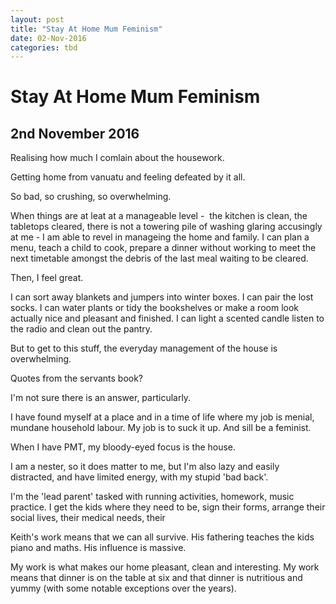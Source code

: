 ```yaml
---
layout: post
title: "Stay At Home Mum Feminism"
date: 02-Nov-2016
categories: tbd
---
```


# Stay At Home Mum Feminism

## 2nd November 2016

Realising how much I comlain about the housework.

Getting home from vanuatu and feeling defeated by it all.

So bad,   so crushing, so overwhelming.

When things are at leat at a manageable level -  the kitchen is clean, the tabletops cleared, there is not a towering pile of washing glaring accusingly at me - I am able to revel in manageing the home and family. I can plan a menu, teach a child to cook, prepare a dinner without working to meet the next timetable amongst the debris of the last meal waiting to be cleared.

Then, I feel great.

I can sort away blankets and jumpers into winter boxes. I can pair the lost socks. I can water plants or tidy the bookshelves or make a room look actually nice and pleasant and finished. I can light a scented candle listen to the radio and clean out the pantry.

But to get to this stuff, the everyday management of the house is overwhelming.

Quotes from the servants book?

I'm not sure there is an answer, particularly.

I have found myself at a place and in a time of life where my job is menial, mundane household labour. My job is to suck it up. And sill be a feminist.

When I have PMT, my bloody-eyed focus is the house.

I am a nester, so it does matter to me, but I'm also lazy and easily distracted, and have limited energy, with my stupid 'bad back'.

I'm the 'lead parent' tasked with running activities, homework, music practice. I get the kids where they need to be, sign their forms, arrange their social lives, their medical needs, their

Keith's work means that we can all survive. His fathering teaches the kids piano and maths. His influence is massive.

My work is what makes our home pleasant, clean and interesting. My work means that dinner is on the table at six and that dinner is nutritious and yummy (with some notable exceptions over the years).

 
